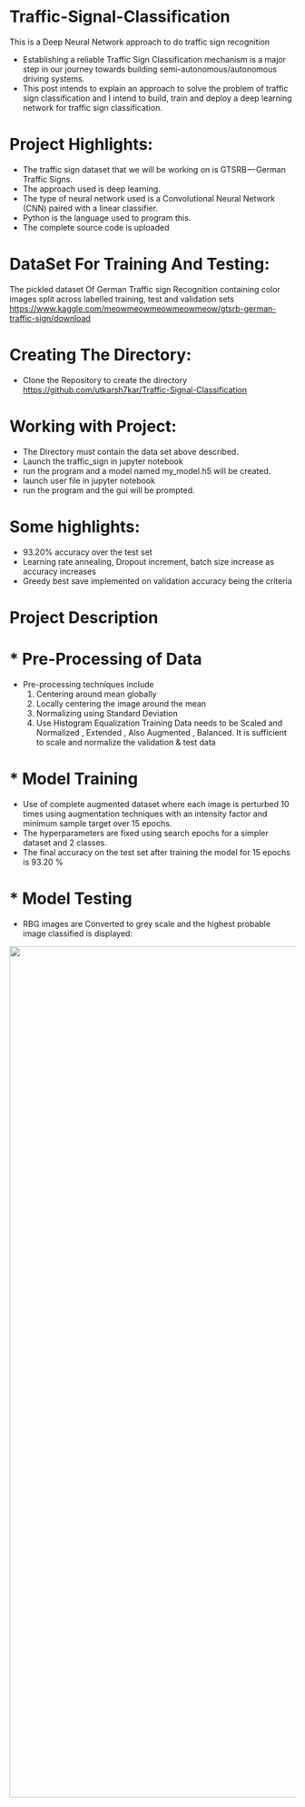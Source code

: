 # Traffic-Signal-Classification

This is a Deep Neural Network approach to do traffic sign recognition
* Establishing a reliable Traffic Sign Classification mechanism is a major step in our journey towards building semi-autonomous/autonomous driving systems.
* This post intends to explain an approach to solve the problem of traffic sign classification and I intend to build, train and deploy a deep learning network for traffic sign classification.

# Project Highlights:
* The traffic sign dataset that we will be working on is GTSRB — German Traffic Signs. 
* The approach used is deep learning.
* The type of neural network used is a Convolutional Neural Network (CNN) paired with a linear classifier.
* Python is the language used to program this.
* The complete source code is uploaded

# DataSet For Training And Testing:
The pickled dataset Of German Traffic sign Recognition containing color images split across labelled training, test and validation sets
https://www.kaggle.com/meowmeowmeowmeowmeow/gtsrb-german-traffic-sign/download

# Creating The Directory:
* Clone the Repository to create the directory 
https://github.com/utkarsh7kar/Traffic-Signal-Classification

# Working with Project:
* The Directory must contain the data set above described.
* Launch the traffic_sign in jupyter notebook
* run the program and a model named my_model.h5 will be created.
* launch user file in jupyter notebook
* run the program and the gui will be prompted.

# Some highlights:
* 93.20% accuracy over the test set 
* Learning rate annealing, Dropout increment, batch size increase as accuracy increases
* Greedy best save implemented on validation accuracy being the criteria

# Project Description
# * Pre-Processing of Data 
* Pre-processing techniques include 
  1. Centering around mean globally
  2. Locally centering the image around the mean
  3. Normalizing using Standard Deviation
  4. Use Histogram Equalization
Training Data needs to be Scaled and Normalized , Extended , Also Augmented , Balanced. It is sufficient to scale and normalize the validation & test data
# * Model Training
* Use of complete augmented dataset where each image is perturbed 10 times using augmentation techniques with an intensity factor and minimum sample target over 15 epochs. 
* The hyperparameters are fixed using search epochs for a simpler dataset and 2 classes. 
* The final accuracy on the test set after training the model for 15 epochs is 93.20 %
# * Model Testing
* RBG images are Converted to grey scale and the highest probable image classified is displayed:
<p align="center">
  <img src="traffic_sign_approximation.png" width="1500"/>
</p>


